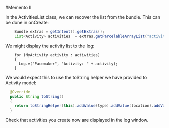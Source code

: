 #Memento II

In the ActivitiesList class, we can recover the list from the bundle. This can be done in onCreate:

~~~java
    Bundle extras = getIntent().getExtras();  
    List<Activity> activities  = extras.getParcelableArrayList("activities");
~~~

We might display the activity list to the log:

~~~
    for (MyActivity activity : activities)
    {
      Log.v("Pacemaker", "Activity: " + activity);
    }
~~~

We would expect this to use the toString helper we have provided to Activity model:

~~~java
  @Override
  public String toString()
  {
    return toStringHelper(this).addValue(type).addValue(location).addValue(distance).toString();
  }
~~~

Check that activities you create now are displayed in the log window.